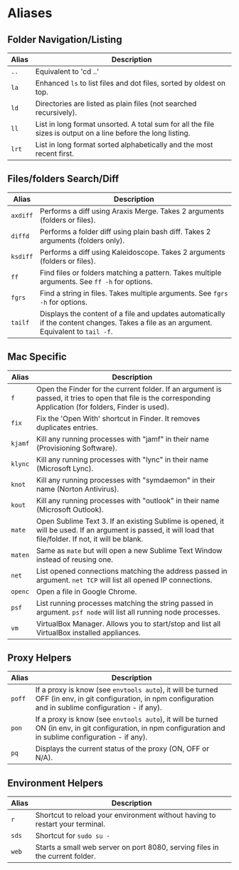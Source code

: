 # Aliases

## Folder Navigation/Listing

Alias | Description
------|-------------
`..`  | Equivalent to 'cd ..'
`la`  | Enhanced `ls` to list files and dot files, sorted by oldest on top.
`ld`  | Directories are listed as plain files (not searched recursively).
`ll`  | List in long format unsorted. A total sum for all the file sizes is output on a line before the long listing.
`lrt` | List in long format sorted alphabetically and the most recent first.

## Files/folders Search/Diff

Alias    | Description
---------|-------------
`axdiff` | Performs a diff using Araxis Merge. Takes 2 arguments (folders or files).
`diffd`  | Performs a folder diff using plain bash diff. Takes 2 arguments (folders only).
`ksdiff` | Performs a diff using Kaleidoscope. Takes 2 arguments (folders or files).
`ff`     | Find files or folders matching a pattern. Takes multiple arguments. See `ff -h` for options.
`fgrs`   | Find a string in files. Takes multiple arguments. See `fgrs -h` for options.
`tailf`  | Displays the content of a file and updates automatically if the content changes. Takes a file as an argument. Equivalent to `tail -f`.

## Mac Specific

Alias    | Description
---------|-------------
`f`      | Open the Finder for the current folder. If an argument is passed, it tries to open that file is the corresponding Application (for folders, Finder is used).
`fix`    | Fix the 'Open With' shortcut in Finder. It removes duplicates entries.
`kjamf`  | Kill any running processes with "jamf" in their name (Provisioning Software).
`klync`  | Kill any running processes with "lync" in their name (Microsoft Lync).
`knot`   | Kill any running processes with "symdaemon" in their name (Norton Antivirus).
`kout`   | Kill any running processes with "outlook" in their name (Microsoft Outlook).
`mate`   | Open Sublime Text 3. If an existing Sublime is opened, it will be used. If an argument is passed, it will load that file/folder. If not, it will be blank.
`maten`  | Same as `mate` but will open a new Sublime Text Window instead of reusing one.
`net`    | List opened connections matching the address passed in argument. `net TCP` will list all opened IP connections.
`openc`  | Open a file in Google Chrome.
`psf`    | List running processes matching the string passed in argument. `psf node` will list all running node processes.
`vm`     | VirtualBox Manager. Allows you to start/stop and list all VirtualBox installed appliances.

## Proxy Helpers

Alias    | Description
---------|-------------
`poff`   | If a proxy is know (see `envtools auto`), it will be turned OFF (in env, in git configuration, in npm configuration and in sublime configuration - if any).
`pon`    | If a proxy is know (see `envtools auto`), it will be turned ON (in env, in git configuration, in npm configuration and in sublime configuration - if any).
`pq`     | Displays the current status of the proxy (ON, OFF or N/A).


## Environment Helpers

Alias    | Description
---------|-------------
`r`      | Shortcut to reload your environment without having to restart your terminal.
`sds`    | Shortcut for `sudo su -`
`web`    | Starts a small web server on port 8080, serving files in the current folder.
